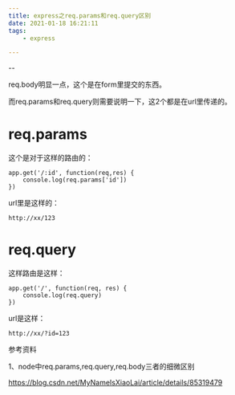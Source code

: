 ```yaml
---
title: express之req.params和req.query区别
date: 2021-01-18 16:21:11
tags:
	- express

---
```


--

req.body明显一点，这个是在form里提交的东西。

而req.params和req.query则需要说明一下，这2个都是在url里传递的。

# req.params

这个是对于这样的路由的：

```
app.get('/:id', function(req,res) {
	console.log(req.params['id'])
})
```

url里是这样的：

```
http://xx/123
```

# req.query

这样路由是这样：

```
app.get('/', function(req, res) {
	console.log(req.query)
})
```

url是这样：

```
http://xx/?id=123
```



参考资料

1、node中req.params,req.query,req.body三者的细微区别

https://blog.csdn.net/MyNameIsXiaoLai/article/details/85319479